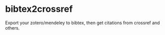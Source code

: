 # bibtex2crossref
Export your zotero/mendeley to bibtex, then get citations from crossref and others.
